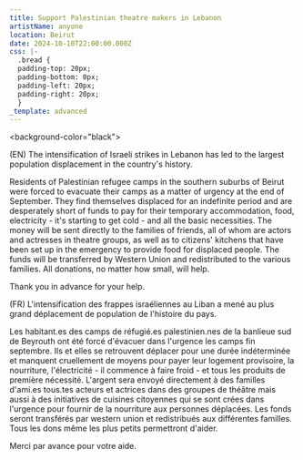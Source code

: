 ```yaml
---
title: Support Palestinian theatre makers in Lebanon
artistName: anyone
location: Beirut
date: 2024-10-10T22:00:00.000Z
css: |-
  .bread {
  padding-top: 20px;
  padding-bottom: 0px;
  padding-left: 20px;
  padding-right: 20px;
  }
_template: advanced
---
```


\<background-color="black">

<div class="gfm-embed" data-url="https://www.gofundme.com/f/don-pour-des-artistes-et-refugies-palestiniens-au-liban/widget/large?sharesheet=CAMPAIGN_PAGE&attribution_id=undefined"></div><script defer src="https://www.gofundme.com/static/js/embed.js"></script>

<p class="bread">(EN) The intensification of Israeli strikes in Lebanon has led to the largest population displacement in the country's history.</p>

<p class="bread">Residents of Palestinian refugee camps in the southern suburbs of Beirut were forced to evacuate their camps as a matter of urgency at the end of September. They find themselves displaced for an indefinite period and are desperately short of funds to pay for their temporary accommodation, food, electricity - it's starting to get cold - and all the basic necessities. The money will be sent directly to the families of friends, all of whom are actors and actresses in theatre groups, as well as to citizens' kitchens that have been set up in the emergency to provide food for displaced people. The funds will be transferred by Western Union and redistributed to the various families. All donations, no matter how small, will help.</p>

<p class="bread">Thank you in advance for your help.</p>

<p class="bread">(FR) L'intensification des frappes israéliennes au Liban a mené au plus grand déplacement de population de l'histoire du pays.</p>

<p class="bread">Les habitant.es des camps de réfugié.es palestinien.nes de la banlieue sud de Beyrouth ont été forcé d'évacuer dans l'urgence les camps fin septembre. Ils et elles se retrouvent déplacer pour une durée indéterminée et manquent cruellement de moyens pour payer leur logement provisoire, la nourriture, l'électricité - il commence à faire froid - et tous les produits de première nécessité. L'argent sera envoyé directement à des familles d'ami.es tous.tes acteurs et actrices dans des groupes de théâtre mais aussi à des initiatives de cuisines citoyennes qui se sont crées dans l'urgence pour fournir de la nourriture aux personnes déplacées. Les fonds seront transférés par western union et redistribués aux différentes familles. Tous les dons même les plus petits permettront d'aider.</p>

<p class="bread">Merci par avance pour votre aide.</p>

<div class="gfm-embed" data-url="https://www.gofundme.com/f/don-pour-des-artistes-et-refugies-palestiniens-au-liban/widget/large?sharesheet=CAMPAIGN_PAGE&attribution_id=undefined"></div><script defer src="https://www.gofundme.com/static/js/embed.js"></script>
</body>
